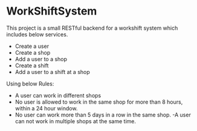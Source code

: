 # WorkShiftSystem

This project is a small RESTful backend for a workshift system which includes below services.

 - Create a user
 - Create a shop
 - Add a user to a shop
 - Create a shift
 - Add a user to a shift at a shop

Using below Rules:

- A user can work in different shops
- No user is allowed to work in the same shop for more than 8 hours, within a 24 hour window.
- No user can work more than 5 days in a row in the same shop.
-A user can not work in multiple shops at the same time.
